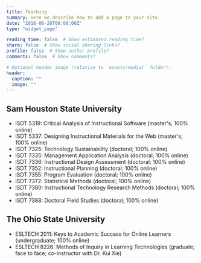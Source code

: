 ```yaml
---
title: Teaching
summary: Here we describe how to add a page to your site.
date: "2018-06-28T00:00:00Z"
type: "widget_page" 

reading_time: false  # Show estimated reading time?
share: false  # Show social sharing links?
profile: false  # Show author profile?
comments: false  # Show comments?

# Optional header image (relative to `assets/media/` folder).
header:
  caption: ""
  image: ""
---
```

## __Sam Houston State University__  
* ISDT 5319: Critical Analysis of Instructional Software (master's; 100% online) 
* ISDT 5337: Designing Instructional Materials for the Web (master's; 100% online) 
* ISDT 7325: Technology Sustainability (doctoral; 100% online) 
* ISDT 7335: Management Application Analysis (doctoral; 100% online)  
* ISDT 7336: Instructional Design Assessment (doctoral; 100% online) 
* ISDT 7352: Instructional Planning (doctoral; 100% online)   
* ISDT 7355: Program Evaluation (doctoral; 100% online)  
* ISDT 7372: Statistical Methods (doctoral; 100% online)  
* ISDT 7380: Instructional Technology Research Methods (doctoral; 100% online)  
* ISDT 7388: Doctoral Field Studies (doctoral; 100% online)  

## __The Ohio State University__  
* ESLTECH 2011: Keys to Academic Success for Online Learners (undergraduate; 100% online)  
* ESLTECH 8226: Methods of Inquiry in Learning Technologies (graduate; face to face; co-instructor with Dr. Kui Xie)  
